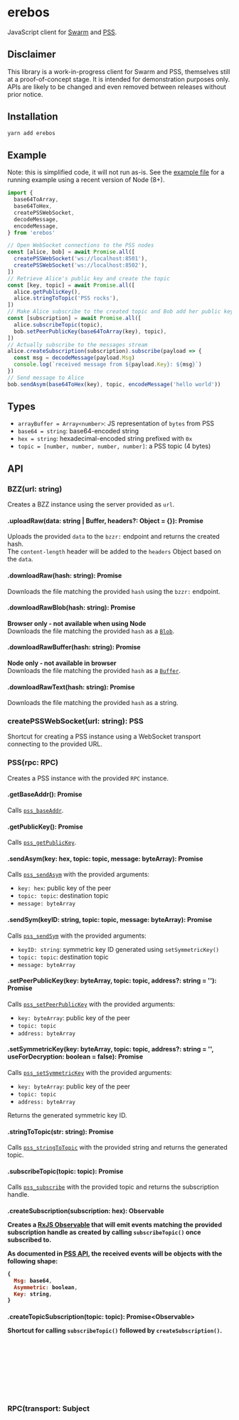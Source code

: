 # erebos

JavaScript client for [Swarm](https://github.com/ethersphere/go-ethereum) and
[PSS](https://github.com/ethersphere/go-ethereum/blob/pss/swarm/pss/README.md#postal-services-over-swarm).

## Disclaimer

This library is a work-in-progress client for Swarm and PSS, themselves still at
a proof-of-concept stage. It is intended for demonstration purposes only.  
APIs are likely to be changed and even removed between releases without prior notice.

## Installation

```sh
yarn add erebos
```

## Example

Note: this is simplified code, it will not run as-is. See the
[example file](example.js) for a running example using a recent version of Node
(8+).

```js
import {
  base64ToArray,
  base64ToHex,
  createPSSWebSocket,
  decodeMessage,
  encodeMessage,
} from 'erebos'

// Open WebSocket connections to the PSS nodes
const [alice, bob] = await Promise.all([
  createPSSWebSocket('ws://localhost:8501'),
  createPSSWebSocket('ws://localhost:8502'),
])
// Retrieve Alice's public key and create the topic
const [key, topic] = await Promise.all([
  alice.getPublicKey(),
  alice.stringToTopic('PSS rocks'),
])
// Make Alice subscribe to the created topic and Bob add her public key
const [subscription] = await Promise.all([
  alice.subscribeTopic(topic),
  bob.setPeerPublicKey(base64ToArray(key), topic),
])
// Actually subscribe to the messages stream
alice.createSubscription(subscription).subscribe(payload => {
  const msg = decodeMessage(payload.Msg)
  console.log(`received message from ${payload.Key}: ${msg}`)
})
// Send message to Alice
bob.sendAsym(base64ToHex(key), topic, encodeMessage('hello world'))
```

## Types

- `arrayBuffer = Array<number>`: JS representation of `bytes` from PSS
- `base64 = string`: base64-encoded string
- `hex = string`: hexadecimal-encoded string prefixed with `0x`
- `topic = [number, number, number, number]`: a PSS topic (4 bytes)

## API

### BZZ(url: string)

Creates a BZZ instance using the server provided as `url`.

#### .uploadRaw(data: string | Buffer, headers?: Object = {}): Promise<string>

Uploads the provided `data` to the `bzzr:` endpoint and returns the created hash.  
The `content-length` header will be added to the `headers` Object based on the `data`.

#### .downloadRaw(hash: string): Promise<Response>

Downloads the file matching the provided `hash` using the `bzzr:` endpoint.

#### .downloadRawBlob(hash: string): Promise<Blob>

**Browser only - not available when using Node**  
Downloads the file matching the provided `hash` as a [`Blob`](https://developer.mozilla.org/en-US/docs/Web/API/Blob).

#### .downloadRawBuffer(hash: string): Promise<Buffer>

**Node only - not available in browser**  
Downloads the file matching the provided `hash` as a [`Buffer`](https://nodejs.org/dist/latest-v9.x/docs/api/buffer.html#buffer_buffer).

#### .downloadRawText(hash: string): Promise<string>

Downloads the file matching the provided `hash` as a string.

### createPSSWebSocket(url: string): PSS

Shortcut for creating a PSS instance using a WebSocket transport connecting to
the provided URL.

### PSS(rpc: RPC)

Creates a PSS instance with the provided `RPC` instance.

#### .getBaseAddr(): Promise<base64>

Calls [`pss_baseAddr`](https://github.com/ethersphere/go-ethereum/blob/pss/swarm/pss/README.md#pss_baseaddr).

#### .getPublicKey(): Promise<base64>

Calls [`pss_getPublicKey`](https://github.com/ethersphere/go-ethereum/blob/pss/swarm/pss/README.md#pss_getPublicKey).

#### .sendAsym(key: hex, topic: topic, message: byteArray): Promise<null>

Calls [`pss_sendAsym`](https://github.com/ethersphere/go-ethereum/blob/pss/swarm/pss/README.md#pss_sendAsym) with the provided arguments:

- `key: hex`: public key of the peer
- `topic: topic`: destination topic
- `message: byteArray`

#### .sendSym(keyID: string, topic: topic, message: byteArray): Promise<null>

Calls [`pss_sendSym`](https://github.com/ethersphere/go-ethereum/blob/pss/swarm/pss/README.md#pss_sendSym) with the provided arguments:

- `keyID: string`: symmetric key ID generated using `setSymmetricKey()`
- `topic: topic`: destination topic
- `message: byteArray`

#### .setPeerPublicKey(key: byteArray, topic: topic, address?: string = ''): Promise<null>

Calls [`pss_setPeerPublicKey`](https://github.com/ethersphere/go-ethereum/blob/pss/swarm/pss/README.md#pss_setPeerPublicKey) with the provided arguments:

- `key: byteArray`: public key of the peer
- `topic: topic`
- `address: byteArray`

#### .setSymmetricKey(key: byteArray, topic: topic, address?: string = '', useForDecryption: boolean = false): Promise<string>

Calls [`pss_setSymmetricKey`](https://github.com/ethersphere/go-ethereum/blob/pss/swarm/pss/README.md#pss_setSymmetricKey) with the provided arguments:

- `key: byteArray`: public key of the peer
- `topic: topic`
- `address: byteArray`

Returns the generated symmetric key ID.

#### .stringToTopic(str: string): Promise<topic>

Calls [`pss_stringToTopic`](https://github.com/ethersphere/go-ethereum/blob/pss/swarm/pss/README.md#pss_stringToTopic) with the provided string and returns the generated topic.

#### .subscribeTopic(topic: topic): Promise<hex>

Calls [`pss_subscribe`](https://github.com/ethersphere/go-ethereum/blob/pss/swarm/pss/README.md#pss_subscribe) with the provided topic and returns the subscription handle.

#### .createSubscription(subscription: hex): Observable<Object>

Creates a [RxJS Observable](http://reactivex.io/rxjs/class/es6/Observable.js~Observable.html) that will emit events matching the provided subscription handle as created by calling `subscribeTopic()` once subscribed to.

As documented in [PSS API](https://github.com/ethersphere/go-ethereum/blob/pss/swarm/pss/README.md#pss_subscribe), the received events will be objects with the following shape:

```js
{
  Msg: base64,
  Asymmetric: boolean,
  Key: string,
}
```

#### .createTopicSubscription(topic: topic): Promise<Observable<Object>>

Shortcut for calling `subscribeTopic()` followed by `createSubscription()`.

### RPC(transport: Subject<Object>)

Creates a RPC instance over the provided [RxJS Subject](http://reactivex.io/rxjs/class/es6/Subject.js~Subject.html) and starts subscribing to it.

#### .connect()

Subscribes to the transport.

#### .observe(method: string, params?: Array<any>): Observable<any>

Creates a [RxJS Observable](http://reactivex.io/rxjs/class/es6/Observable.js~Observable.html) that will call the `method` with the provided `params` once subscribed to.

#### .promise(method: string, params?: Array<any>): Promise<any>

Calls the `method` with the provided `params` and provides the resulting Promise.

#### .subscribe(destinationOrNext: Observer | (any) => void, error?: (any) => void, complete?: () => void): () => void

Creates a [RxJS Subscriber](http://reactivex.io/rxjs/class/es6/Subscriber.js~Subscriber.html) for incoming events over the transport with the provided arguments and returns the unsubscribe function.

### Utils

The following functions are exposed as part of the public API, they are useful to make conversions between the values received and the parameters required by the PSS API.

### encodeHex(input: string | byteArray, from: string = 'utf8'): hex

Creates a buffer calling [`Buffer.from()`](https://nodejs.org/dist/latest-v9.x/docs/api/buffer.html#buffer_buffer_from_buffer_alloc_and_buffer_allocunsafe) and converts it to a hexadecimal string prefixed by `0x`.

### decodeHex(input: string, to: string = 'utf8'): string

Creates a buffer calling [`Buffer.from()`](https://nodejs.org/dist/latest-v9.x/docs/api/buffer.html#buffer_buffer_from_buffer_alloc_and_buffer_allocunsafe) after removing the `0x` prefix from the input and converts it to the destination encoding.

### base64ToArray(str: base64): byteArray

Converts a base64-encoded string to a byteArray.

### base64ToHex(str: base64): hex

Converts a base64-encoded string to a hexadecimal string prefixed by `0x`.

### hexToBase64(hex: hex): base64

Converts a hexadecimal string prefixed by `0x` to a base64-encoded string.

### base64Array(str: base64): byteArray

Converts a base64-encoded string to a byteArray.

### encodeMessage(msg: string): byteArray

Converts a message (string) to a byteArray.

### encodeMessage(msg: base64): string

Decodes a message (base64-encoded string received from a subscription) to an utf8-encoded string.

## License

MIT.  
See [LICENSE](LICENSE) file.
